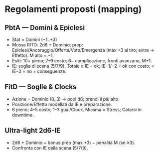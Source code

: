 # Regolamenti proposti (mapping)

## PbtA — Domini & Epiclesi
- Stat = Domini (−1..+3)
- Mossa RITO: 2d6 + Dominio; prep: Epiclesi/Ancoraggio/Offerta/Voto/Emergenza (max +3 al tiro; extra → Effetto). M alto = −1.
- Esiti: 10+ pieno; 7–9 costo; 6− complicazione, fronti avanzano, M+1.
- IE: soglia di scena (5/7/9). Totale ≥ IE = ok; IE−1/−2 = ok con costo; < IE−2 = no + conseguenze.

## FitD — Soglie & Clocks
- Azione = Dominio (0..3) → pool d6; prendi il più alto.
- Posizione/Effetto modellati da IE e preparazione.
- 6 pieno; 4–5 costo; 1–3 guai/Clock. Miasma = Stress; Catarsi in downtime.

## Ultra-light 2d6-IE
- 2d6 + Dominio + bonus prep (max +3) − penalità M (se ≥3).
- Confronta con IE della scena (5/7/9).
